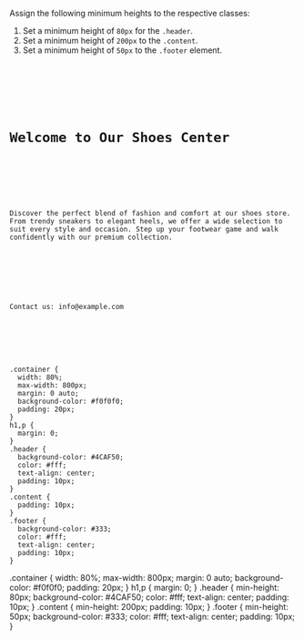 Assign the following minimum heights to the respective classes:

1. Set a minimum height of `80px` for the `.header`.
2. Set a minimum height of `200px` to the `.content`.
3. Set a minimum height of `50px` to the `.footer` element.


<codeblock language="css" type="exercise" testMode="fixedInput">
<code>
<panel language="html">
<div class="container">
  <div class="header">
    <h1>Welcome to Our Shoes Center</h1>
  </div>
  <div class="content">
    <p>Discover the perfect blend of fashion and comfort at our shoes store. From trendy sneakers to elegant heels, we offer a wide selection to suit every style and occasion. Step up your footwear game and walk confidently with our premium collection.</p>
  </div>
  <div class="footer">
    <p>Contact us: info@example.com</p>
  </div>
</div>
</panel>
<panel language="css">
.container {
  width: 80%;
  max-width: 800px;
  margin: 0 auto;
  background-color: #f0f0f0;
  padding: 20px;
}
h1,p {
  margin: 0;
}
.header {
  background-color: #4CAF50;
  color: #fff;
  text-align: center;
  padding: 10px;
}
.content {
  padding: 10px;
}
.footer {
  background-color: #333;
  color: #fff;
  text-align: center;
  padding: 10px;
}
</panel>
</code>

<solution>
.container {
  width: 80%;
  max-width: 800px;
  margin: 0 auto;
  background-color: #f0f0f0;
  padding: 20px;
}
h1,p {
  margin: 0;
}
.header {
  min-height: 80px;
  background-color: #4CAF50;
  color: #fff;
  text-align: center;
  padding: 10px;
}
.content {
  min-height: 200px;
  padding: 10px;
}
.footer {
  min-height: 50px;
  background-color: #333;
  color: #fff;
  text-align: center;
  padding: 10px;
}
</solution>
</codeblock>
